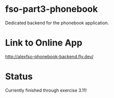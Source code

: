 # fso-part3-phonebook
Dedicated backend for the phonebook application. 

# Link to Online App
http://alexfso-phonebook-backend.fly.dev/

# Status
Currently finished through exercise 3.11!